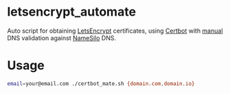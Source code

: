 # letsencrypt_automate

Auto script for obtaining [LetsEncrypt](https://letsencrypt.org/) certificates, using [Certbot](https://certbot.eff.org/) with [manual](https://certbot.eff.org/docs/using.html#manual) DNS validation against [NameSilo](https://www.namesilo.com/) DNS.

# Usage

```bash
email=your@email.com ./certbot_mate.sh {domain.com,domain.io}
```
